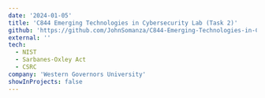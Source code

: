 ```yaml
---
date: '2024-01-05'
title: 'C844 Emerging Technologies in Cybersecurity Lab (Task 2)'
github: 'https://github.com/JohnSomanza/C844-Emerging-Technologies-in-Cybersecurity-Lab-Pt.2'
external: ''
tech:
  - NIST
  - Sarbanes-Oxley Act
  - CSRC
company: 'Western Governors University'
showInProjects: false
---
```

